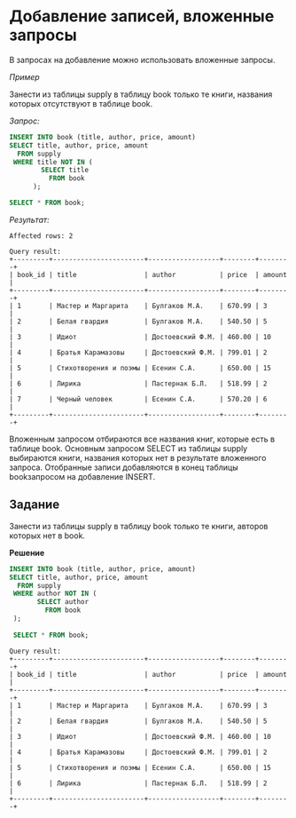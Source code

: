 # Добавление записей, вложенные запросы

В запросах на добавление можно использовать вложенные запросы.

*Пример*

Занести из таблицы supply в таблицу book только те книги, названия которых отсутствуют в таблице book.

*Запрос:*

```SQL
INSERT INTO book (title, author, price, amount) 
SELECT title, author, price, amount 
  FROM supply
 WHERE title NOT IN (
        SELECT title 
          FROM book
      );

SELECT * FROM book;
```

*Результат:*
```
Affected rows: 2

Query result:
+---------+-----------------------+------------------+--------+--------+
| book_id | title                 | author           | price  | amount |
+---------+-----------------------+------------------+--------+--------+
| 1       | Мастер и Маргарита    | Булгаков М.А.    | 670.99 | 3      |
| 2       | Белая гвардия         | Булгаков М.А.    | 540.50 | 5      |
| 3       | Идиот                 | Достоевский Ф.М. | 460.00 | 10     |
| 4       | Братья Карамазовы     | Достоевский Ф.М. | 799.01 | 2      |
| 5       | Стихотворения и поэмы | Есенин С.А.      | 650.00 | 15     |
| 6       | Лирика                | Пастернак Б.Л.   | 518.99 | 2      |
| 7       | Черный человек        | Есенин С.А.      | 570.20 | 6      |
+---------+-----------------------+------------------+--------+--------+
```
Вложенным запросом отбираются все названия книг, которые есть в таблице book. Основным запросом SELECT из таблицы supply выбираются книги, названия которых нет в результате вложенного запроса. Отобранные записи добавляются в конец таблицы bookзапросом на добавление INSERT.

## Задание

Занести из таблицы supply в таблицу book только те книги, авторов которых нет в  book.

**Решение**

```SQL
INSERT INTO book (title, author, price, amount)
SELECT title, author, price, amount
  FROM supply
 WHERE author NOT IN (
       SELECT author
         FROM book
 );
 
 SELECT * FROM book;
```

```
Query result:
+---------+-----------------------+------------------+--------+--------+
| book_id | title                 | author           | price  | amount |
+---------+-----------------------+------------------+--------+--------+
| 1       | Мастер и Маргарита    | Булгаков М.А.    | 670.99 | 3      |
| 2       | Белая гвардия         | Булгаков М.А.    | 540.50 | 5      |
| 3       | Идиот                 | Достоевский Ф.М. | 460.00 | 10     |
| 4       | Братья Карамазовы     | Достоевский Ф.М. | 799.01 | 2      |
| 5       | Стихотворения и поэмы | Есенин С.А.      | 650.00 | 15     |
| 6       | Лирика                | Пастернак Б.Л.   | 518.99 | 2      |
+---------+-----------------------+------------------+--------+--------+
```